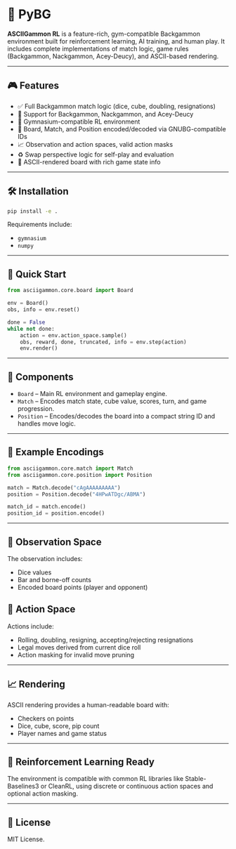 # 🧠 PyBG

**ASCIIGammon RL** is a feature-rich, gym-compatible Backgammon environment built for reinforcement learning, AI training, and human play. It includes complete implementations of match logic, game rules (Backgammon, Nackgammon, Acey-Deucy), and ASCII-based rendering.

---

## 🎮 Features

- ✅ Full Backgammon match logic (dice, cube, doubling, resignations)
- 🔁 Support for Backgammon, Nackgammon, and Acey-Deucy
- 🧠 Gymnasium-compatible RL environment
- 🧱 Board, Match, and Position encoded/decoded via GNUBG-compatible IDs
- 📈 Observation and action spaces, valid action masks
- ♻️ Swap perspective logic for self-play and evaluation
- 🧾 ASCII-rendered board with rich game state info

---

## 🛠️ Installation

```bash
pip install -e .
```

Requirements include:
- `gymnasium`
- `numpy`

---

## 🚀 Quick Start

```python
from asciigammon.core.board import Board

env = Board()
obs, info = env.reset()

done = False
while not done:
    action = env.action_space.sample()
    obs, reward, done, truncated, info = env.step(action)
    env.render()
```

---

## 🔧 Components

- `Board` – Main RL environment and gameplay engine.
- `Match` – Encodes match state, cube value, scores, turn, and game progression.
- `Position` – Encodes/decodes the board into a compact string ID and handles move logic.

---

## 🧪 Example Encodings

```python
from asciigammon.core.match import Match
from asciigammon.core.position import Position

match = Match.decode("cAgAAAAAAAAA")
position = Position.decode("4HPwATDgc/ABMA")

match_id = match.encode()
position_id = position.encode()
```

---

## 🧠 Observation Space

The observation includes:
- Dice values
- Bar and borne-off counts
- Encoded board points (player and opponent)

## 🎯 Action Space

Actions include:
- Rolling, doubling, resigning, accepting/rejecting resignations
- Legal moves derived from current dice roll
- Action masking for invalid move pruning

---

## 📈 Rendering

ASCII rendering provides a human-readable board with:
- Checkers on points
- Dice, cube, score, pip count
- Player names and game status

---

## 🤖 Reinforcement Learning Ready

The environment is compatible with common RL libraries like Stable-Baselines3 or CleanRL, using discrete or continuous action spaces and optional action masking.

---

## 📜 License

MIT License.